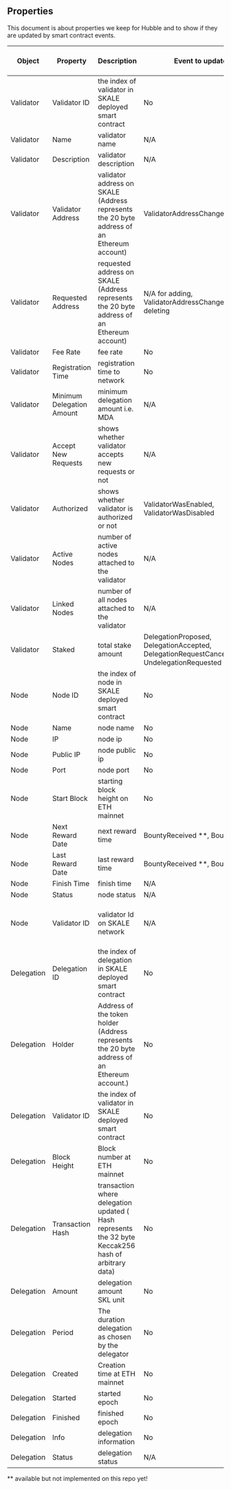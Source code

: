 ## Properties
This document is about properties we keep for Hubble and to show if they are updated by smart contract events. 

| Object  | Property | Description |  Event to update? |  Changeable on smart contract? |
| ------------- | ------------- | ------------- | ------------- | ------------- |
| Validator  | Validator ID  | the index of validator in SKALE deployed smart contract | No  | No  |
| Validator  | Name  | validator name | N/A  | Yes  |
| Validator  | Description  | validator description | N/A  | Yes  |
| Validator  | Validator Address  | validator address on SKALE (Address represents the 20 byte address of an Ethereum account) | ValidatorAddressChanged  | Yes  |
| Validator  | Requested Address  | requested address on SKALE (Address represents the 20 byte address of an Ethereum account) | N/A for adding, ValidatorAddressChanged for deleting  | Yes  |
| Validator  | Fee Rate  | fee rate | No  | No  |
| Validator  | Registration Time  | registration time to network | No  | No  |
| Validator  | Minimum Delegation Amount  | minimum delegation amount i.e. MDA | N/A  | Yes  |
| Validator  | Accept New Requests  | shows whether validator accepts new requests or not | N/A  | Yes  |
| Validator  | Authorized  | shows whether validator is authorized or not | ValidatorWasEnabled, ValidatorWasDisabled  | Yes  |
| Validator  | Active Nodes  | number of active nodes attached to the validator | N/A  | Deleting node which affect this result is available  |
| Validator  | Linked Nodes  | number of all nodes attached to the validator | N/A  | Deleting node which affect this result is available  |
| Validator  | Staked  | total stake amount | DelegationProposed, DelegationAccepted, DelegationRequestCanceledByUser, UndelegationRequested   | Yes  |
| Node  | Node ID | the index of node in SKALE deployed smart contract | No  | No  |
| Node  | Name  | node name | No  | No  |
| Node  | IP  | node ip | No  | No  |
| Node  | Public IP  | node public ip | No  | No  |
| Node  | Port  | node port | No  | No  |
| Node  | Start Block  | starting block height on ETH mainnet | No  | No  |
| Node  | Next Reward Date  | next reward time | BountyReceived **, BountyGot **  | Yes  |
| Node  | Last Reward Date  | last reward time | BountyReceived **, BountyGot **  | Yes  |
| Node  | Finish Time  | finish time | N/A  | Yes  |
| Node  | Status  | node status | N/A  | Yes  |
| Node  | Validator ID  | validator Id on SKALE network | N/A  | Yes (not mounting to another validator but deleting)  |
| Delegation  | Delegation ID  | the index of delegation in SKALE deployed smart contract | No  | No  |
| Delegation  | Holder  | Address of the token holder (Address represents the 20 byte address of an Ethereum account.) | No  | No  |
| Delegation  | Validator ID  | the index of validator in SKALE deployed smart contract | No  | No  |
| Delegation  | Block Height  | Block number at ETH mainnet | No  | No  |
| Delegation  | Transaction Hash  | transaction where delegation updated ( Hash represents the 32 byte Keccak256 hash of arbitrary data) | No  | No  |
| Delegation  | Amount  | delegation amount SKL unit | No  | No  |
| Delegation  | Period  | The duration delegation as chosen by the delegator | No  | No  |
| Delegation  | Created  | Creation time at ETH mainnet | No  | No  |
| Delegation  | Started  | started  epoch | No  | No  |
| Delegation  | Finished  | finished  epoch | No  | No  |
| Delegation  | Info  | delegation information | No  | No  |
| Delegation  | Status  | delegation status | N/A  | N/A  |

** available but not implemented on this repo yet!